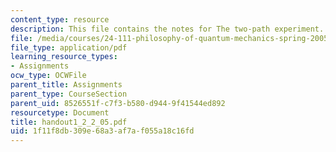 ```yaml
---
content_type: resource
description: This file contains the notes for The two-path experiment.
file: /media/courses/24-111-philosophy-of-quantum-mechanics-spring-2005/1f11f8db309e68a3af7af055a18c16fd_handout1_2_2_05.pdf
file_type: application/pdf
learning_resource_types:
- Assignments
ocw_type: OCWFile
parent_title: Assignments
parent_type: CourseSection
parent_uid: 8526551f-c7f3-b580-d944-9f41544ed892
resourcetype: Document
title: handout1_2_2_05.pdf
uid: 1f11f8db-309e-68a3-af7a-f055a18c16fd
---
```

